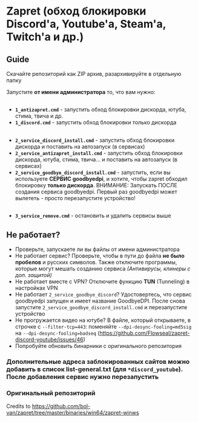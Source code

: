 # Zapret (обход блокировки Discord'а, Youtube'а, Steam'а, Twitch'а и др.)

## Guide
Скачайте репозиторий как ZIP архив, разархивируйте в отдельную папку

Запустите **от имени администратора** то, что вам нужно:

##
- **`1_antizapret.cmd`** - запустить обход блокировки дискорда, ютуба, стима, твича и др.
- **`1_discord.cmd`** - запустить обход блокировки только дискорда
##
- **`2_service_discord_install.cmd`** - запустить обход блокировки дискорда и поставить на автозапуск (в сервисах)
- **`2_service_antizapret_install.cmd`** - запустить обход блокировки дискорда, ютуба, стима, твича... и поставить на автозапуск (в сервисах)
- **`2_service_goodbye_discord_install.cmd`** - запустить, если вы используете **СЕРВИС goodbyedpi**, и хотите, чтобы zapret обходил блокировку **только дискорда**. ВНИМАНИЕ: Запускать ПОСЛЕ создания сервиса goodbyedpi. Первый раз goodbyedpi может вылететь - просто перезапустите устройство!
##
- **`3_service_remove.cmd`** - остановить и удалить сервисы выше

## Не работает?
- Проверьте, запускаете ли вы файлы от имени администратора
- Не работает сервис? Проверьте, чтобы в пути до файла **не было пробелов** и русских символов. Также отключите программы, которые могут мешать созданию сервиса *(Антивирусы, клинеры с доп. защитой)*
- Не работает вместе с VPN? Отключите функцию **TUN** (Tunneling) в настройках VPN
- Не работает `2_service_goodbye_discord`? Удостовертесь, что сервис goodbyedpi запущен и имеет название GoodbyeDPI. После снова запустите `2_service_goodbye_discord_install.cmd` и перезапустите устройство
- Не прогружается видео на ютубе? В файле, который открываете, в строчке с `--filter-tcp=443`: поменяйте `--dpi-desync-fooling=md5sig` на `--dpi-desync-fooling=badseq` (https://github.com/Flowseal/zapret-discord-youtube/issues/46)
- Попробуйте обновить бинарники с оригинального репозитория

### Дополнительные адреса заблокированных сайтов можно добавить в список list-general.txt (для `*discord_youtube`). После добавления сервис нужно перезапустить

### Оригинальный репозиторий
Credits to https://github.com/bol-van/zapret/tree/master/binaries/win64/zapret-winws

